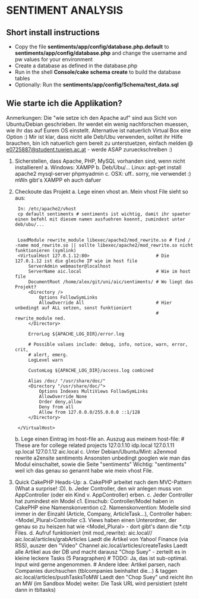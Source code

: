 SENTIMENT ANALYSIS
==================

Short install instructions
--------------------------

 - Copy the file __sentiments/app/config/database.php.default__ to __sentiments/app/config/database.php__ and change the username and pw values for your environment  
 - Create a database as defined in the database.php  
 - Run in the shell __Console/cake schema create__ to build the database tables  
 - Optionally: Run the __sentiments/app/config/Schema/test_data.sql__  




Wie starte ich die Applikation?
-------------------------------

Anmerkungen: Die "wie setze ich den Apache auf" sind aus Sicht von Ubuntu/Debian geschrieben.
			 Ihr werdet ein wenig nachforschen muessen, wie ihr das auf Eurem OS einstellt.
			 	Alternative ist natuerlich Virtual Box eine Option :)
			 	Mir ist klar, dass nicht alle Deb/Ubu verwenden, solltet ihr Hilfe brauchen, bin ich natuerlich gern bereit
			 	zu unterstuetzen, einfach melden @ e0725887@student.tuwien.ac.at - werde ASAP zurueckschreiben :) 

1. Sicherstellen, dass Apache, PHP, MySQL vorhanden sind, wenn nicht installieren!
	a. Windows: XAMPP
	b. Deb/Ubu/... Linux: 
		apt-get install apache2 mysql-server phpmyadmin
	c. OSX: uff.. sorry, nie verwendet :) mWn gibt's XAMPP eh auch dafuer
2. Checkoute das Projekt
	a. Lege einen vhost an.
		Mein vhost File sieht so aus:
		
		In: /etc/apache2/vhost
		cp default sentiments # sentiments ist wichtig, damit ihr spaeter einen befehl mit diesem namen ausfuehren koennt, zumindest unter deb/ubu/...
		 
		
		LoadModule rewrite_module libexec/apache2/mod_rewrite.so # find / -name mod_rewrite.so || sollte libexec/apache2/mod_rewrite.so nicht funktionieren (symlink)
		<VirtualHost 127.0.1.12:80>							# Die 127.0.1.12 ist die gleiche IP wie im host file
			ServerAdmin webmaster@localhost
			ServerName aic.local							# Wie im host file
			DocumentRoot /home/alex/git/uni/aic/sentiments/ # Wo liegt das Projekt?
			<Directory />
				Options FollowSymLinks
				AllowOverride All							# Hier unbedingt auf ALL setzen, sonst funktioniert 
															# rewrite_module ned.
			</Directory>
		
			ErrorLog ${APACHE_LOG_DIR}/error.log
		
			# Possible values include: debug, info, notice, warn, error, crit,
			# alert, emerg.
			LogLevel warn
		
			CustomLog ${APACHE_LOG_DIR}/access.log combined
		
		    Alias /doc/ "/usr/share/doc/"
		    <Directory "/usr/share/doc/">
		        Options Indexes MultiViews FollowSymLinks
		        AllowOverride None
		        Order deny,allow
		        Deny from all
		        Allow from 127.0.0.0/255.0.0.0 ::1/128
		    </Directory>
		
		</VirtualHost>
		
		
			
	b. Lege einen Eintrag im host-file an.
		Auszug aus meinem host-file:
		# These are for college related projects
		127.0.1.10	idp.local
		127.0.1.11	sp.local
		127.0.1.12	aic.local
	c. Unter Debian/Ubuntu/Mint: 
		a2enmod rewrite
		a2ensite sentiments
		Ansonsten unbedingt googlen wie man das Modul einschaltet, sowie die Seite "sentiments"
		Wichtig: "sentiments" weil ich das genau so genannt habe wie mein vhost File.
3. Quick CakePHP Heads-Up:
	a. CakePHP arbeitet nach dem MVC-Pattern (What a surprise! :D).
	b. Jeder Controller, den wir anlegen muss von AppController (oder ein Kind v. AppController) erben.
	c. Jeder Controller hat zumindest ein Model
		c1. Einschub: Controller/Model haben in CakePHP eine Namenskonvention
		c2. Namenskonvention: Modelle sind immer in der Einzahl (Article, Company, ArticleTask...),
							  Controller haben: <Model_Plural>Controller
		c3. Views haben einen Unterordner, der genau so zu heiszen hat wie <Model_Plural> - dort gibt's dann die *.ctp Files.
	d. Aufruf funktioniert (mit mod_rewrite): 
		aic.local/<ViewOrdner>/<Public Function>
		aic.local/articles/grabArticles
			Laedt die Artikel von Yahoo! Finance (via RSS), auszer den "Video" Channel
		aic.local/articles/createTasks
			Laedt alle Artikel aus der DB und macht darausz "Chop Suey" - zerteilt es in kleine leckere Tasks (5 Paragraphen)
				# TODO: Ja, das ist sub-optimal. Input wird gerne angenommen.
				#		Andere Idee: Artikel parsen, nach Companies durchsuchen (tblcompanies beinhaltet die...) & taggen
		aic.local/articles/pushTasksToMW
			Laedt den "Chop Suey" und reicht ihn an MW (im Sandbox Mode) weiter.
			Die Task URL wird persistiert (steht dann in tbltasks)


